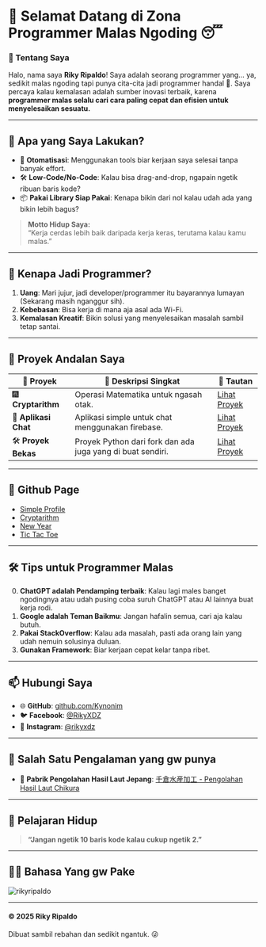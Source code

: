 # 🦥 **Selamat Datang di Zona Programmer Malas Ngoding** 😴  

### **📌 Tentang Saya**  
Halo, nama saya **Riky Ripaldo**! Saya adalah seorang programmer yang… ya, sedikit malas ngoding tapi punya cita-cita jadi programmer handal 💪. Saya percaya kalau kemalasan adalah sumber inovasi terbaik, karena **programmer malas selalu cari cara paling cepat dan efisien untuk menyelesaikan sesuatu.**  

---

## 🌟 **Apa yang Saya Lakukan?**
- 🚀 **Otomatisasi**: Menggunakan tools biar kerjaan saya selesai tanpa banyak effort.  
- 🛠️ **Low-Code/No-Code**: Kalau bisa drag-and-drop, ngapain ngetik ribuan baris kode?  
- 📦 **Pakai Library Siap Pakai**: Kenapa bikin dari nol kalau udah ada yang bikin lebih bagus?  

> **Motto Hidup Saya:**  
> “Kerja cerdas lebih baik daripada kerja keras, terutama kalau kamu malas.”  

---

## 🤔 **Kenapa Jadi Programmer?**  
1. **Uang**: Mari jujur, jadi developer/programmer itu bayarannya lumayan (Sekarang masih nganggur sih).  
2. **Kebebasan**: Bisa kerja di mana aja asal ada Wi-Fi.  
3. **Kemalasan Kreatif**: Bikin solusi yang menyelesaikan masalah sambil tetap santai.  

---

## 🎉 **Proyek Andalan Saya**  
| 🦥 Proyek                | 🚀 Deskripsi Singkat                              | 🔗 Tautan                          |
|--------------------------|--------------------------------------------------|------------------------------------|
| 🎆 **Cryptarithm**         | Operasi Matematika untuk ngasah otak.                 | [Lihat Proyek](https://github.com/Kynonim/kynonim.github.io) |
| 📱 **Aplikasi Chat**    | Aplikasi simple untuk chat menggunakan firebase.            | [Lihat Proyek](https://github.com/Kynonim/Chatku) |
| 🛠️ **Proyek Bekas**| Proyek Python dari fork dan ada juga yang di buat sendiri.              | [Lihat Proyek](https://github.com/Kynonim/riky) |

---

## 📝 **Github Page**
- [Simple Profile](https://kynonim.github.io/about.html)
- [Cryptarithm](https://kynonim.github.io/index.html)
- [New Year](https://kynonim.github.io/api.html)
- [Tic Tac Toe](https://kynonim.github.io/t3.html)

---

## 🛠️ **Tips untuk Programmer Malas**
0. **ChatGPT adalah Pendamping terbaik**: Kalau lagi males banget ngodingnya atau udah pusing coba suruh ChatGPT atau AI lainnya buat kerja rodi.
1. **Google adalah Teman Baikmu**: Jangan hafalin semua, cari aja kalau butuh.  
2. **Pakai StackOverflow**: Kalau ada masalah, pasti ada orang lain yang udah nemuin solusinya duluan.  
3. **Gunakan Framework**: Biar kerjaan cepat kelar tanpa ribet.  

---

## 📫 **Hubungi Saya**  
- 🌐 **GitHub**: [github.com/Kynonim](https://github.com/Kynonim)  
- 🐦 **Facebook**: [@RikyXDZ](https://www.facebook.com/RikyXDZ)  
- 💌 **Instagram**: [@rikyxdz](https://www.instagram.com/rikyxdz)  

---

## 🤣 **Salah Satu Pengalaman yang gw punya**
- 🐬 **Pabrik Pengolahan Hasil Laut Jepang**:
  [千倉水産加工 - Pengolahan Hasil Laut Chikura](https://www.google.com/imgres?imgurl=https://lpkokagemandiri.com/sitepad-data/uploads/2023/08/Riky-Ripaldo.png&tbnid=Q59GHTBYfvRKLM&vet=1&imgrefurl=https://lpkokagemandiri.com/&docid=Q1wgFtqP3khmjM&w=500&h=500&hl=id-jp&source=sh/x/im/m1/3&kgs=3917dc8bc09b0fea)

---

## 📖 **Pelajaran Hidup**  
> **“Jangan ngetik 10 baris kode kalau cukup ngetik 2.”**  

---

## 🧑‍💻 **Bahasa Yang gw Pake**
<div><img align="center" src="https://github-readme-stats.vercel.app/api/top-langs?username=Kynonim&show_icons=true&locale=en&layout=compact" alt="rikyripaldo" /></div>

---

#### © 2025 Riky Ripaldo  
Dibuat sambil rebahan dan sedikit ngantuk. 😜
